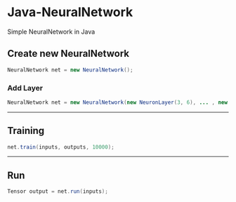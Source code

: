 # Java-NeuralNetwork
Simple NeuralNetwork in Java


## Create new NeuralNetwork

```JAVA 
NeuralNetwork net = new NeuralNetwork();
```

### Add Layer

```JAVA 
NeuralNetwork net = new NeuralNetwork(new NeuronLayer(3, 6), ... , new NeuronLayer(6, 1));
```

***
## Training
```JAVA
net.train(inputs, outputs, 10000);
```

***

## Run

```JAVA
Tensor output = net.run(inputs);
```
